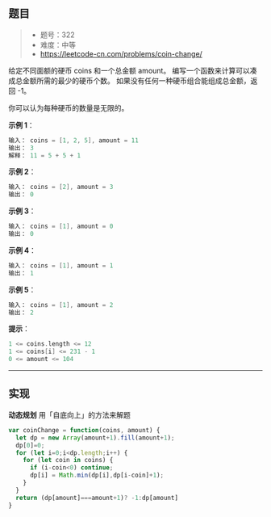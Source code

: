 ## 题目

> - 题号：322
> - 难度：中等
> - https://leetcode-cn.com/problems/coin-change/

给定不同面额的硬币 coins 和一个总金额 amount。
编写一个函数来计算可以凑成总金额所需的最少的硬币个数。
如果没有任何一种硬币组合能组成总金额，返回 -1。

你可以认为每种硬币的数量是无限的。

<b>示例 1</b>：
```c
输入： coins = [1, 2, 5], amount = 11
输出： 3
解释： 11 = 5 + 5 + 1
```

<b>示例 2</b>：
```c
输入： coins = [2], amount = 3
输出： 0
```

<b>示例 3</b>：
```c
输入： coins = [1], amount = 0
输出： 0
```

<b>示例 4</b>：
```c
输入： coins = [1], amount = 1
输出： 1
```

<b>示例 5</b>：
```c
输入： coins = [1], amount = 2
输出： 2
```
<b>提示</b>：
```c
1 <= coins.length <= 12
1 <= coins[i] <= 231 - 1
0 <= amount <= 104
```
---
## 实现
<b>动态规划</b>
用「自底向上」的方法来解题
```js
var coinChange = function(coins, amount) {
  let dp = new Array(amount+1).fill(amount+1);
  dp[0]=0;
  for (let i=0;i<dp.length;i++) {
    for (let coin in coins) {
      if (i-coin<0) continue;
      dp[i] = Math.min(dp[i],dp[i-coin]+1);
    }
  }
  return (dp[amount]===amount+1)? -1:dp[amount]
}
```